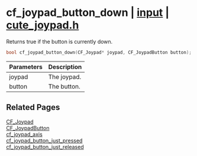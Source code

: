 # cf_joypad_button_down | [input](https://github.com/RandyGaul/cute_framework/blob/master/docs/input_readme.md) | [cute_joypad.h](https://github.com/RandyGaul/cute_framework/blob/master/include/cute_joypad.h)

Returns true if the button is currently down.

```cpp
bool cf_joypad_button_down(CF_Joypad* joypad, CF_JoypadButton button);
```

Parameters | Description
--- | ---
joypad | The joypad.
button | The button.

## Related Pages

[CF_Joypad](https://github.com/RandyGaul/cute_framework/blob/master/docs/input/cf_joypad.md)  
[CF_JoypadButton](https://github.com/RandyGaul/cute_framework/blob/master/docs/input/cf_joypadbutton.md)  
[cf_joypad_axis](https://github.com/RandyGaul/cute_framework/blob/master/docs/input/cf_joypad_axis.md)  
[cf_joypad_button_just_pressed](https://github.com/RandyGaul/cute_framework/blob/master/docs/input/cf_joypad_button_just_pressed.md)  
[cf_joypad_button_just_released](https://github.com/RandyGaul/cute_framework/blob/master/docs/input/cf_joypad_button_just_released.md)  
